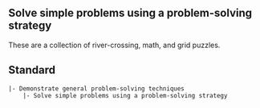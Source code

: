 ## Solve simple problems using a problem-solving strategy

These are a collection of river-crossing, math, and grid puzzles.

## Standard

```
|- Demonstrate general problem-solving techniques
    |- Solve simple problems using a problem-solving strategy
```
